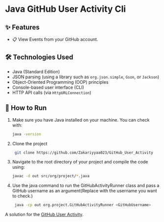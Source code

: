 # Java GitHub User Activity Cli

## ✨ Features

- 📋 View Events from your GitHub account.

## 🛠️ Technologies Used

- Java (Standard Edition)
- JSON parsing (using a library such as `org.json.simple`, `Gson`, or `Jackson`)
- Object-Oriented Programming (OOP) principles
- Console-based user interface (CLI)
- HTTP API calls (via `HttpURLConnection`)

## 🚀 How to Run

1. Make sure you have Java installed on your machine. You can check with:

    ```bash
    java -version
2. Clone the project
   ```bash
    git clone https://github.com/Zakariyyaa023/GitHub_User_Activity
3. Navigate to the root directory of your project and compile the code using:

    ```bash
    javac -d out src/org/project/*.java
4. Use the java command to run the GitHubActivityRunner class and pass a GitHub username as an argument(Replace <GitHubUsername> with the username you want to check.)
   ```bash
    java -cp out org.project.GitHubActivityRunner <GitHubUsername>

A solution for the [GitHub User Activity](https://roadmap.sh/projects/github-user-activity).

